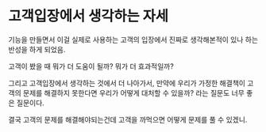 # 고객입장에서 생각하는 자세

기능을 만들면서 이걸 실제로 사용하는 고객의 입장에서 진짜로 생각해본적이 있나 하는 반성을 하게 되었음.

고객이 봤을 때 뭐가 더 도움이 될까? 뭐가 더 효과적일까?

그리고 고객입장에서 생각하는 것에서 더 나아가서, 만약에 우리가 가정한 해결책이 고객의 문제를 해결하지 못한다면 우리가 어떻게 대처할 수 있을까? 라는 질문도 너무 좋은 질문이다.

결국 고객의 문제를 해결해야되는건데 고객을 까먹으면 어떻게 문제를 풀 수 있겠니.

